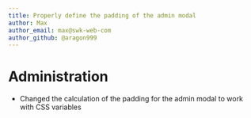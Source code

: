 ```yaml
---
title: Properly define the padding of the admin modal
author: Max
author_email: max@swk-web-com
author_github: @aragon999
---
```


# Administration
* Changed the calculation of the padding for the admin modal to work with CSS variables
